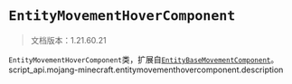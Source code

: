 # `EntityMovementHoverComponent`

> 文档版本：1.21.60.21

`EntityMovementHoverComponent`类，扩展自[`EntityBaseMovementComponent`](./entitybasemovementcomponent.md)。script_api.mojang-minecraft.entitymovementhovercomponent.description
